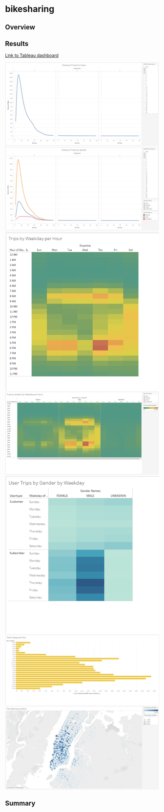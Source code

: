 # bikesharing

## Overview

## Results
[Link to Tableau dashboard](https://public.tableau.com/app/profile/alex.lieberman#!/?newProfile=&activeTab=0)

![](https://github.com/alexlieberman22/BikeSharing/blob/main/Images/Checkout.PNG)
![](https://github.com/alexlieberman22/BikeSharing/blob/main/Images/Checkout%20Gender.PNG)
![](https://github.com/alexlieberman22/BikeSharing/blob/main/Images/Trips.PNG)
![](https://github.com/alexlieberman22/BikeSharing/blob/main/Images/Trips%20Gender.PNG)
![](https://github.com/alexlieberman22/BikeSharing/blob/main/Images/User%20Trips%20Gender.PNG)
![](https://github.com/alexlieberman22/BikeSharing/blob/main/Images/Total%20Usage.PNG)
![](https://github.com/alexlieberman22/BikeSharing/blob/main/Images/Starting%20Spot.PNG)


## Summary



